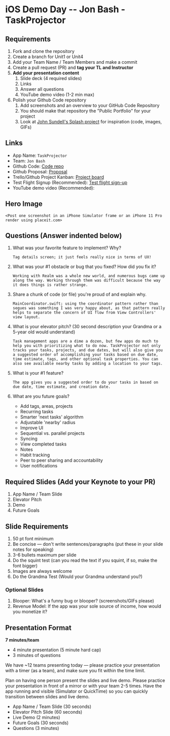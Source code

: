 # iOS Demo Day -- Jon Bash - TaskProjector

## Requirements

1. Fork and clone the repository
2. Create a branch for Unit1 or Unit4
3. Add your Team Name / Team Members and make a commit
4. Create a pull request (PR) and **tag your TL and Instructor**
5. **Add your presentation content**
    1. Slide deck (4 required slides)
    2. Links
    3. Answer all questions 
    4. YouTube demo video (1-2 min max)
6. Polish your Github Code repository
    1. Add screenshots and an overview to your GitHub Code Repository
    2. You should make that repository the "Public Portfolio" for your project
    3. Look at [John Sundell's Splash project](https://github.com/JohnSundell/Splash) for inspiration (code, images, GIFs)

## Links

* App Name: `TaskProjector`
* Team: `Jon Bash`
* Github Code: [Code repo](https://github.com/jonbash/TaskProjector)
* Github Proposal: [Proposal](https://github.com/jonbash/ios-build-sprint-project-proposal/tree/unit4)
* Trello/Github Project Kanban: [Project board](https://github.com/jonbash/TaskProjector/projects/1)
* Test Flight Signup (Recommended): [Test flight sign-up](https://testflight.apple.com/join/36NhD7Pp)
* YouTube demo video (Recommended): 

## Hero Image

`<Post one screenshot in an iPhone Simulator frame or an iPhone 11 Pro render using placeit.com>`

## Questions (Answer indented below)

1. What was your favorite feature to implement? Why?

    `Tag details screen; it just feels really nice in terms of UX!`

2. What was your #1 obstacle or bug that you fixed? How did you fix it?

    `Working with Realm was a whole new world, and numerous bugs came up along the way. Working through them was difficult because the way it does things is rather strange.`
  
3. Share a chunk of code (or file) you're proud of and explain why.

    `MainCoordinator.swift; using the coordinator pattern rather than segues was something I was very happy about, as that pattern really helps to separate the concern of UI flow from View Controllers' view layout.`
  
4. What is your elevator pitch? (30 second description your Grandma or a 5-year old would understand)

    `Task management apps are a dime a dozen, but few apps do much to help you with prioritizing what to do now. TaskProjector not only tracks your tasks, projects, and due dates, but will also give you a suggested order of accomplishing your tasks based on due date, time estimate, tags, and other optional task properties. You can also see available nearby tasks by adding a location to your tags.`
  
5. What is your #1 feature?

    `The app gives you a suggested order to do your tasks in based on due date, time estimate, and creation date.`
  
6. What are you future goals?
    * Add tags, areas, projects
    * Recurring tasks
    * Smarter 'next tasks' algorithm
    * Adjustable 'nearby' radius
    * Improve UI
    * Sequential vs. parallel projects
    * Syncing
    * View completed tasks
    * Notes
    * Habit tracking
    * Peer to peer sharing and accountability
    * User notifications

## Required Slides (Add your Keynote to your PR)

1. App Name / Team Slide
2. Elevator Pitch
3. Demo
4. Future Goals

## Slide Requirements

1. 50 pt font minimum
2. Be concise — don't write sentences/paragraphs (put these in your slide notes for speaking)
3. 3-6 bullets maximum per slide
4. Do the squint test (can you read the text if you squint, if so, make the font bigger)
6. Images are always welcome
7. Do the Grandma Test (Would your Grandma understand you?)

### Optional Slides

1. Blooper: What's a funny bug or blooper? (screenshots/GIFs please)
2. Revenue Model: If the app was your sole source of income, how would you monetize it?

## Presentation Format

**7 minutes/team**

* 4 minute presentation (5 minute hard cap)
* 3 minutes of questions

We have ~12 teams presenting today — please practice your presentation with a timer (as a team), and make sure you fit within the time limit.

Plan on having one person present the slides and live demo. Please practice your presentation in front of a mirror or with your team 2-5 times. Have the app running and visible (Simulator or QuickTime) so you can quickly transition between slides and live demo.

* App Name / Team Slide (30 seconds)
* Elevator Pitch Slide (60 seconds)
* Live Demo (2 minutes)
* Future Goals (30 seconds)
* Questions (3 minutes)

